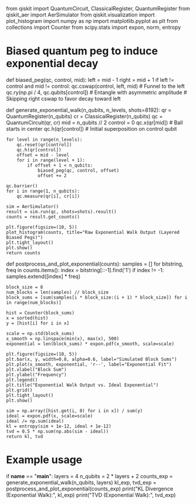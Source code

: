 from qiskit import QuantumCircuit, ClassicalRegister, QuantumRegister
from qiskit\_aer import AerSimulator
from qiskit.visualization import plot\_histogram
import numpy as np
import matplotlib.pyplot as plt
from collections import Counter
from scipy.stats import expon, norm, entropy

# Biased quantum peg to induce exponential decay

def biased\_peg(qc, control, mid):
left = mid - 1
right = mid + 1
if left != control and mid != control:
qc.cswap(control, left, mid)  # Funnel to the left
qc.ry(np.pi / 4, qc.qubits\[control])  # Entangle with asymmetric amplitude
\# Skipping right cswap to favor decay toward left

def generate\_exponential\_walk(n\_qubits, n\_levels, shots=8192):
qr = QuantumRegister(n\_qubits)
cr = ClassicalRegister(n\_qubits)
qc = QuantumCircuit(qr, cr)
mid = n\_qubits // 2
control = 0
qc.x(qr\[mid])  # Ball starts in center
qc.h(qr\[control])  # Initial superposition on control qubit

```
for level in range(n_levels):
    qc.reset(qr[control])
    qc.h(qr[control])
    offset = mid - level
    for i in range(level + 1):
        if offset + 1 < n_qubits:
            biased_peg(qc, control, offset)
            offset += 2

qc.barrier()
for i in range(1, n_qubits):
    qc.measure(qr[i], cr[i])

sim = AerSimulator()
result = sim.run(qc, shots=shots).result()
counts = result.get_counts()

plt.figure(figsize=(10, 5))
plot_histogram(counts, title="Raw Exponential Walk Output (Layered Biased Pegs)")
plt.tight_layout()
plt.show()
return counts
```

def postprocess\_and\_plot\_exponential(counts):
samples = \[]
for bitstring, freq in counts.items():
index = bitstring\[::-1].find('1')
if index != -1:
samples.extend(\[index] \* freq)

```
block_size = 8
num_blocks = len(samples) // block_size
block_sums = [sum(samples[i * block_size:(i + 1) * block_size]) for i in range(num_blocks)]

hist = Counter(block_sums)
x = sorted(hist)
y = [hist[i] for i in x]

scale = np.std(block_sums)
x_smooth = np.linspace(min(x), max(x), 500)
exponential = len(block_sums) * expon.pdf(x_smooth, scale=scale)

plt.figure(figsize=(10, 5))
plt.bar(x, y, width=0.8, alpha=0.6, label="Simulated Block Sums")
plt.plot(x_smooth, exponential, 'r--', label="Exponential Fit")
plt.xlabel("Block Sum")
plt.ylabel("Frequency")
plt.legend()
plt.title("Exponential Walk Output vs. Ideal Exponential")
plt.grid()
plt.tight_layout()
plt.show()

sim = np.array([hist.get(i, 0) for i in x]) / sum(y)
ideal = expon.pdf(x, scale=scale)
ideal /= np.sum(ideal)
kl = entropy(sim + 1e-12, ideal + 1e-12)
tvd = 0.5 * np.sum(np.abs(sim - ideal))
return kl, tvd
```

# Example usage

if **name** == "**main**":
layers = 4
n\_qubits = 2 \* layers + 2
counts\_exp = generate\_exponential\_walk(n\_qubits, layers)
kl\_exp, tvd\_exp = postprocess\_and\_plot\_exponential(counts\_exp)
print("KL Divergence (Exponential Walk):", kl\_exp)
print("TVD (Exponential Walk):", tvd\_exp)
